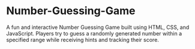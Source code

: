 # Number-Guessing-Game
A fun and interactive Number Guessing Game built using HTML, CSS, and JavaScript. Players try to guess a randomly generated number within a specified range while receiving hints and tracking their score.
